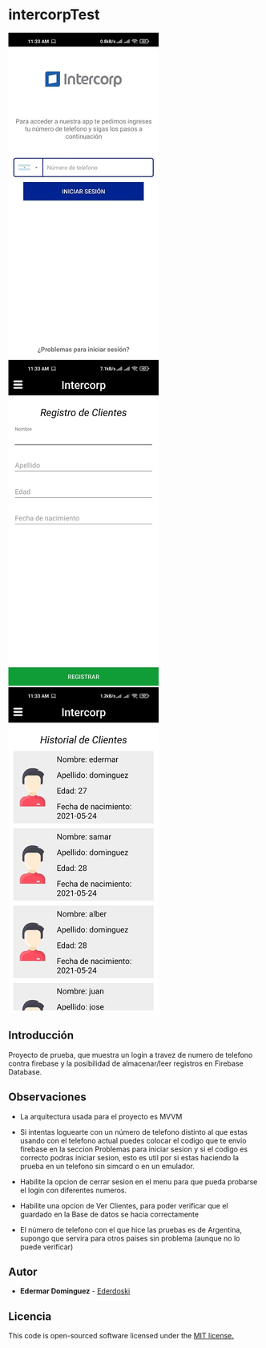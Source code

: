 # intercorpTest

![Example](img/Example.jpg) ![Example2](img/Example2.jpg) ![Example3](img/Example3.jpg) 

## Introducción

Proyecto de prueba, que muestra un login a travez de numero de telefono contra firebase y la posibilidad de almacenar/leer registros en Firebase Database.

## Observaciones

* La arquitectura usada para el proyecto es MVVM 

* Si intentas loguearte con un número de telefono distinto al que estas usando con el telefono actual puedes colocar el codigo que te envio firebase en la seccion Problemas para iniciar sesion y si el codigo es correcto podras iniciar sesion, esto es util por si estas haciendo la prueba en un telefono sin simcard o en un emulador.

* Habilite la opcion de cerrar sesion en el menu para que pueda probarse el login con diferentes numeros.

* Habilite una opcion de Ver Clientes, para poder verificar que el guardado en la Base de datos se hacia correctamente

* El número de telefono con el que hice las pruebas es de Argentina, supongo que servira para otros paises sin problema (aunque no lo puede verificar)

## Autor

* **Edermar Dominguez** - [Ederdoski](https://gitlab.com/Ederdoski/about)

## Licencia

This code is open-sourced software licensed under the [MIT license.](https://opensource.org/licenses/MIT)
